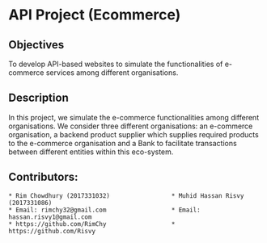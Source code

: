 # API Project (Ecommerce)

## Objectives
To develop API-based websites to simulate the functionalities of e-commerce
services among different organisations.
## Description
In this project, we simulate the e-commerce functionalities among different
organisations. We consider three different organisations: an e-commerce
organisation, a backend product supplier which supplies required products
to the e-commerce organisation and a Bank to facilitate transactions between different
entities within this eco-system.

## Contributors: 

    * Rim Chowdhury (2017331032)                 * Muhid Hassan Risvy (2017331086)
    * Email: rimchy32@gmail.com                  * Email: hassan.risvy1@gmail.com
    * https://github.com/RimChy                  * https://github.com/Risvy  
